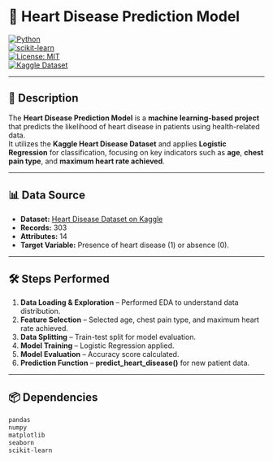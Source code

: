 # 🏥 Heart Disease Prediction Model  

[![Python](https://img.shields.io/badge/Python-3.8%2B-blue)](https://www.python.org/)  
[![scikit-learn](https://img.shields.io/badge/scikit--learn-1.0%2B-orange)](https://scikit-learn.org/)  
[![License: MIT](https://img.shields.io/badge/License-MIT-green.svg)](LICENSE)  
[![Kaggle Dataset](https://img.shields.io/badge/Dataset-Kaggle-red)](https://www.kaggle.com/datasets)  

---

## 📌 Description  
The **Heart Disease Prediction Model** is a **machine learning-based project** that predicts the likelihood of heart disease in patients using health-related data.  
It utilizes the **Kaggle Heart Disease Dataset** and applies **Logistic Regression** for classification, focusing on key indicators such as **age**, **chest pain type**, and **maximum heart rate achieved**.  

---

## 📊 Data Source  
- **Dataset:** [Heart Disease Dataset on Kaggle](https://www.kaggle.com/)  
- **Records:** 303  
- **Attributes:** 14  
- **Target Variable:** Presence of heart disease (1) or absence (0).  

---

## 🛠 Steps Performed  
1. **Data Loading & Exploration** – Performed EDA to understand data distribution.  
2. **Feature Selection** – Selected age, chest pain type, and maximum heart rate achieved.  
3. **Data Splitting** – Train-test split for model evaluation.  
4. **Model Training** – Logistic Regression applied.  
5. **Model Evaluation** – Accuracy score calculated.  
6. **Prediction Function** – **predict_heart_disease()** for new patient data.  

---

## 📦 Dependencies  

```bash
pandas
numpy
matplotlib
seaborn
scikit-learn

